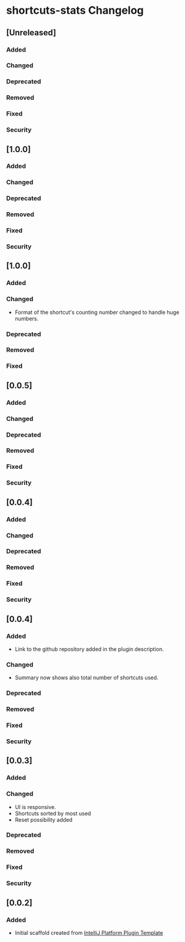 <!-- Keep a Changelog guide -> https://keepachangelog.com -->

# shortcuts-stats Changelog

## [Unreleased]
### Added

### Changed

### Deprecated

### Removed

### Fixed

### Security
## [1.0.0]
### Added

### Changed

### Deprecated

### Removed

### Fixed

### Security
## [1.0.0]
### Added

### Changed
- Format of the shortcut's counting number changed to handle huge numbers.
### Deprecated

### Removed

### Fixed
## [0.0.5]
### Added

### Changed

### Deprecated

### Removed

### Fixed

### Security
## [0.0.4]
### Added

### Changed

### Deprecated

### Removed

### Fixed

### Security
## [0.0.4]
### Added
- Link to the github repository added in the plugin description.
### Changed
- Summary now shows also total number of shortcuts used.
### Deprecated

### Removed

### Fixed

### Security
## [0.0.3]
### Added

### Changed
- UI is responsive.
- Shortcuts sorted by most used
- Reset possibility added
### Deprecated

### Removed

### Fixed

### Security
## [0.0.2]
### Added
- Initial scaffold created from [IntelliJ Platform Plugin Template](https://github.com/JetBrains/intellij-platform-plugin-template)
